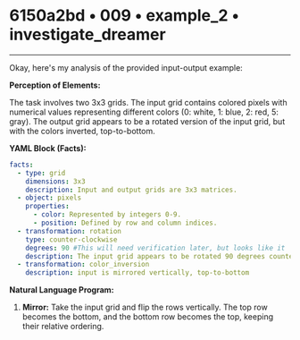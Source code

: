 # 6150a2bd • 009 • example_2 • investigate_dreamer

---
Okay, here's my analysis of the provided input-output example:

**Perception of Elements:**

The task involves two 3x3 grids. The input grid contains colored pixels with numerical values representing different colors (0: white, 1: blue, 2: red, 5: gray). The output grid appears to be a rotated version of the input grid, but with the colors inverted, top-to-bottom.

**YAML Block (Facts):**



```yaml
facts:
  - type: grid
    dimensions: 3x3
    description: Input and output grids are 3x3 matrices.
  - object: pixels
    properties:
      - color: Represented by integers 0-9.
      - position: Defined by row and column indices.
  - transformation: rotation
    type: counter-clockwise
    degrees: 90 #This will need verification later, but looks like it
    description: The input grid appears to be rotated 90 degrees counter-clockwise to form the output grid.
  - transformation: color_inversion
    description: input is mirrored vertically, top-to-bottom
```



**Natural Language Program:**

1.  **Mirror:** Take the input grid and flip the rows vertically. The top row becomes the bottom, and the bottom row becomes the top, keeping their relative ordering.


